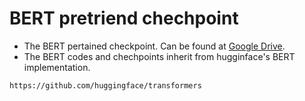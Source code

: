 # BERT pretriend chechpoint
* The BERT pertained checkpoint. Can be found at [Google Drive](https://drive.google.com/open?id=1cv9dfYN_dF8GyILFbON6IUB-iU3nsNLp).
* The BERT codes and chechpoints inherit from hugginface's BERT implementation. 
```
https://github.com/huggingface/transformers
```
